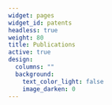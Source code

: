 ```yaml
---
widget: pages
widget_id: patents
headless: true
weight: 80
title: Publications
active: true
design:
  columns: ""
  background:
    text_color_light: false
    image_darken: 0
---
```

